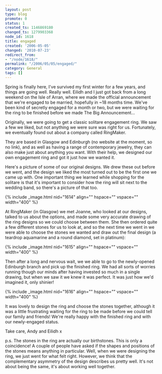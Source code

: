 ```yaml
---
layout: post
type: blog
promote: 0
status: 1
created_ts: 1146869180
changed_ts: 1279903368
node_id: 1618
title: engaged
created: '2006-05-05'
changed: '2010-07-23'
redirect_from:
- "/node/1618/"
permalink: "/2006/05/05/engaged/"
category: General
tags: []
---
```

Spring is finally here, I've survived my first winter for a few years, and things are going well.  Really well.  Eilidh and I just got back from a long weekend on the Isle of Arran, where we made the official announcement that we're engaged to be married, hopefully in ~18 months time.  We've been kind of secretly engaged for a month or two, but we were waiting for the ring to be finished before we made The Big Announcement...
<!--break-->
Originally, we were going to get a classic solitare engagement ring.  We saw a few we liked, but not anything we were sure was right for us.  Fortunately, we eventually found out about a company called RingMaker.

They are based in Glasgow and Edinburgh (no website at the moment, so no link), and as well as having a range of contemporary jewelry, they can also make just about anything you want. With their help, we designed our own engagement ring and got it just how we wanted it.

Here's a picture of some of our original designs.  We drew these out before we went, and the design we liked the most turned out to be the first one we came up with.  One important thing we learned while shopping for the solitare is that it's important to consider how the ring will sit next to the wedding band, so there's a picture of that too.

{% include _image.html nid="1614" align="" hspace="" vspace="" width="400" %}

At RingMaker (in Glasgow) we met Joanne, who looked at our designs, talked to us about the options, and made some very accurate drawing of the ring designs so we could choose between them.  She then ordered quite a few different stones for us to look at, and so the next time we went in we were able to choose the stones we wanted and draw out the final design (a teardrop aquamarine and a round diamond, set in platinum):

{% include _image.html nid="1615" align="" hspace="" vspace="" width="400" %}

Then after a long and nervous wait, we we able to go to the newly-opened Edinburgh branch and pick up the finished ring.  We had all sorts of worries running though our minds after having invested so much in a single drawing, but when we saw it we knew it was perfect.  It was just how we'd imagined it, only shinier!

{% include _image.html nid="1616" align="" hspace="" vspace="" width="400" %}

It was lovely to design the ring and choose the stones together, although it was a little frustrating waiting for the ring to be made before we could tell our family and friends!  We're really happy with the finished ring and with our newly-engaged status.

Take care,
Andy and Eilidh x

p.s. The stones in the ring are actually our birthstones.  This is only a coincidence! A couple of people have asked if the shapes and positions of the stones means anything in particular.  Well, when we were designing the ring, we just went for what felt right.  However, we think that the complementary asymmetry of the design describes us pretty well.  It's not about being the same, it's about working well together.
